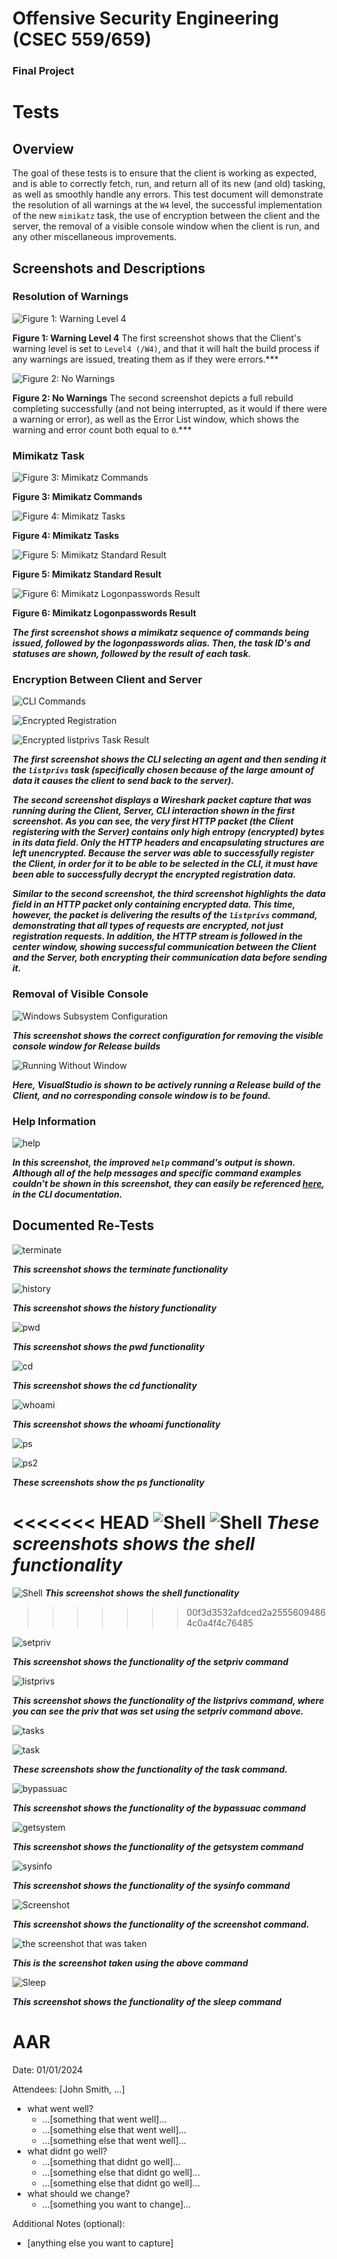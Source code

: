 # Offensive Security Engineering (CSEC 559/659)

### Final Project

# Tests

## Overview

The goal of these tests is to ensure that the client is working as expected, and is able to correctly fetch, run, and return all of its new (and old) tasking, as well as smoothly handle any errors. This test document will demonstrate the resolution of all warnings at the `W4` level, the successful implementation of the new `mimikatz` task, the use of encryption between the client and the server, the removal of a visible console window when the client is run, and any other miscellaneous improvements.

## Screenshots and Descriptions

### Resolution of Warnings

![Figure 1: Warning Level 4](final-images/warning-level.png)

**Figure 1: Warning Level 4** The first screenshot shows that the Client's warning level is set to `Level4 (/W4)`, and that it will halt the build process if any warnings are issued, treating them as if they were errors.***

![Figure 2: No Warnings](final-images/build-output.png)

**Figure 2: No Warnings** The second screenshot depicts a full rebuild completing successfully (and not being interrupted, as it would if there were a warning or error), as well as the Error List window, which shows the warning and error count both equal to `0`.***

### Mimikatz Task

![Figure 3: Mimikatz Commands](final-images/mimikatz.png)

**Figure 3: Mimikatz Commands**

![Figure 4: Mimikatz Tasks](final-images/mimikatz-tasks.png)

**Figure 4: Mimikatz Tasks**

![Figure 5: Mimikatz Standard Result](final-images/mimikatz-1.png)

**Figure 5: Mimikatz Standard Result**

![Figure 6: Mimikatz Logonpasswords Result](final-images/mimikatz-2.png)

**Figure 6: Mimikatz Logonpasswords Result**

***The first screenshot shows a mimikatz sequence of commands being issued, followed by the logonpasswords alias. Then, the task ID's and statuses are shown, followed by the result of each task.***

### Encryption Between Client and Server

![CLI Commands](final-images/random-CLI.png)

![Encrypted Registration](final-images/random-registration.png)

![Encrypted listprivs Task Result](final-images/random-listprivs.png)

***The first screenshot shows the CLI selecting an agent and then sending it the `listprivs` task (specifically chosen because of the large amount of data it causes the client to send back to the server).***

***The second screenshot displays a Wireshark packet capture that was running during the Client, Server, CLI interaction shown in the first screenshot. As you can see, the very first HTTP packet (the Client registering with the Server) contains only high entropy (encrypted) bytes in its data field. Only the HTTP headers and encapsulating structures are left unencrypted. Because the server was able to successfully register the Client, in order for it to be able to be selected in the CLI, it must have been able to successfully decrypt the encrypted registration data.***

***Similar to the second screenshot, the third screenshot highlights the data field in an HTTP packet only containing encrypted data. This time, however, the packet is delivering the results of the `listprivs` command, demonstrating that all types of requests are encrypted, not just registration requests. In addition, the HTTP stream is followed in the center window, showing successful communication between the Client and the Server, both encrypting their communication data before sending it.***

### Removal of Visible Console

![Windows Subsystem Configuration](final-images/windows-subsystem-configuration.png)

***This screenshot shows the correct configuration for removing the visible console window for Release builds***

![Running Without Window](final-images/running-without-window.png)

***Here, VisualStudio is shown to be actively running a Release build of the Client, and no corresponding console window is to be found.***

### Help Information

![help](final-images/help-command.png)

***In this screenshot, the improved `help` command's output is shown. Although all of the help messages and specific command examples couldn't be shown in this screenshot, they can easily be referenced [here](../Server/cli/README.md), in the CLI documentation.***

## Documented Re-Tests

![terminate](final-images/terminate.png)

***This screenshot shows the terminate functionality***

![history](final-images/history.png)

***This screenshot shows the history functionality***

![pwd](final-images/pwd.png)

***This screenshot shows the pwd functionality***

![cd](final-images/cd.png)

***This screenshot shows the cd functionality***

![whoami](final-images/whoami.png)

***This screenshot shows the whoami functionality***

![ps](final-images/ps.png)

![ps2](final-images/pscont.png)

***These screenshots show the ps functionality***

<<<<<<< HEAD
![Shell](final-images/shell.PNG)
![Shell](final-images/shell2.PNG)
***These screenshots shows the shell functionality***
=======
![Shell](final-images/shell.png)
***This screenshot shows the shell functionality***
>>>>>>> 00f3d3532afdced2a25556094864c0a4f4c76485

![setpriv](final-images/setpriv.png)

***This screenshot shows the functionality of the setpriv command***

![listprivs](final-images/listprivs.png)

***This screenshot shows the functionality of the listprivs command, where you can see the priv that was set using the setpriv command above.***

![tasks](final-images/tasks.png)

![task](final-images/task.png)

***These screenshots show the functionality of the task command.***

![bypassuac](final-images/bypassuac.png)

***This screenshot shows the functionality of the bypassuac command***

![getsystem](final-images/getsystem.png)

***This screenshot shows the functionality of the getsystem command***

![sysinfo](final-images/sysinfo.png)

***This screenshot shows the functionality of the sysinfo command***

![Screenshot](final-images/screenshot.png)

***This screenshot shows the functionality of the screenshot command.***

![the screenshot that was taken](final-images/AGENT-TASK.png)

***This is the screenshot taken using the above command***

![Sleep](final-images/sleep.png)

***This screenshot shows the functionality of the sleep command***

# AAR

Date: 01/01/2024

Attendees: [John Smith, ...]

* what went well?
  * ...[something that went well]...
  * ...[something else that went well]...
  * ...[something else that went well]...
* what didnt go well?
  * ...[something that didnt go well]...
  * ...[something else that didnt go well]...
  * ...[something else that didnt go well]...
* what should we change?
  * ...[something you want to change]...

Additional Notes (optional):

* [anything else you want to capture]
